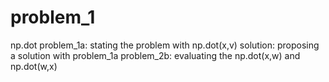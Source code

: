 # problem_1
np.dot
problem_1a: stating the problem with np.dot(x,v)
solution: proposing a solution with problem_1a
problem_2b: evaluating the np.dot(x,w) and np.dot(w,x)
